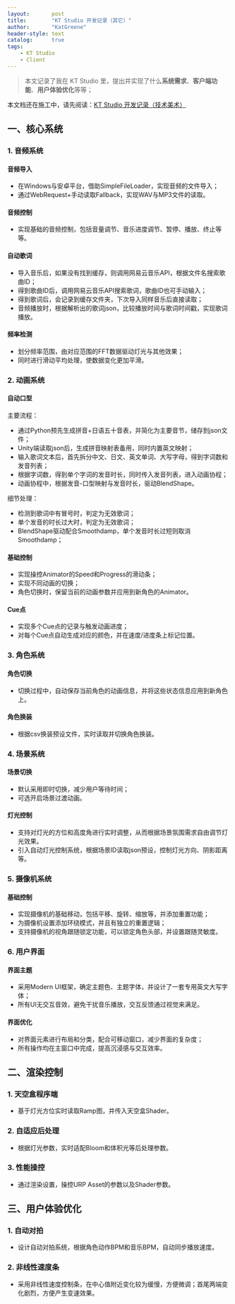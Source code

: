 ```yaml
---
layout:       post
title:        "KT Studio 开发记录（其它）"
author:       "KatGreene"
header-style: text
catalog:      true
tags:
    - KT Studio
    - Client
---
```


> 本文记录了我在 KT Studio 里，提出并实现了什么**系统需求**、**客户端功能**、**用户体验优化**等等；

本文档还在施工中，请先阅读：<a href = "https://katgreene.top/2025/01/23/kt-studio-details/">KT Studio 开发记录（技术美术）</a>

## 一、核心系统

### 1. 音频系统

#### 音频导入

- 在Windows与安卓平台，借助SimpleFileLoader，实现音频的文件导入；
- 通过WebRequest+手动读取Fallback，实现WAV与MP3文件的读取。

#### 音频控制
- 实现基础的音频控制，包括音量调节、音乐进度调节、暂停、播放、终止等等。

#### 自动歌词
- 导入音乐后，如果没有找到缓存，则调用网易云音乐API，根据文件名搜索歌曲ID；
- 得到歌曲ID后，调用网易云音乐API搜索歌词，歌曲ID也可手动输入；
- 得到歌词后，会记录到缓存文件夹，下次导入同样音乐后直接读取；
- 音频播放时，根据解析出的歌词json，比较播放时间与歌词时间戳，实现歌词播放。

#### 频率检测
- 划分频率范围，由对应范围的FFT数据驱动灯光与其他效果；
- 同时进行滑动平均处理，使数据变化更加平滑。

### 2. 动画系统

#### 自动口型
主要流程：
- 通过Python预先生成拼音+日语五十音表，并简化为主要音节，储存到json文件；
- Unity端读取json后，生成拼音映射表备用，同时内置英文映射；
- 输入歌词文本后，首先拆分中文、日文、英文单词、大写字母，得到字词数和发音列表；
- 根据字词数，得到单个字词的发音时长，同时传入发音列表，进入动画协程；
- 动画协程中，根据发音-口型映射与发音时长，驱动BlendShape。

细节处理：
- 检测到歌词中有冒号时，判定为无效歌词；
- 单个发音的时长过大时，判定为无效歌词；
- BlendShape驱动配合Smoothdamp，单个发音时长过短则取消Smoothdamp；

#### 基础控制
- 实现操控Animator的Speed和Progress的滑动条；
- 实现不同动画的切换；
- 角色切换时，保留当前的动画参数并应用到新角色的Animator。

#### Cue点
- 实现多个Cue点的记录与触发动画进度；
- 对每个Cue点自动生成对应的颜色，并在速度/进度条上标记位置。

### 3. 角色系统

#### 角色切换
- 切换过程中，自动保存当前角色的动画信息，并将这些状态信息应用到新角色上。

#### 角色换装
- 根据csv换装预设文件，实时读取并切换角色换装。

### 4. 场景系统

#### 场景切换
- 默认采用即时切换，减少用户等待时间；
- 可选开启场景过渡动画。

#### 灯光控制
- 支持对灯光的方位和高度角进行实时调整，从而根据场景氛围需求自由调节灯光效果。
- 引入自动灯光控制系统，根据场景ID读取json预设，控制灯光方向、阴影距离等。

### 5. 摄像机系统

#### 基础控制
- 实现摄像机的基础移动，包括平移、旋转、缩放等，并添加重置功能；
- 为摄像机设置添加环绕模式，并且有独立的重置逻辑；
- 支持摄像机的视角跟随锁定功能，可以锁定角色头部，并设置跟随灵敏度。

### 6. 用户界面

#### 界面主题
- 采用Modern UI框架，确定主题色、主题字体，并设计了一套专用英文大写字体；
- 所有UI无交互音效，避免干扰音乐播放，交互反馈通过视觉来满足。

#### 界面优化
- 对界面元素进行布局和分类，配合可移动窗口，减少界面的复杂度；
- 所有操作均在主窗口中完成，提高沉浸感与交互效率。

## 二、渲染控制

### 1. 天空盒程序端
- 基于灯光方位实时读取Ramp图，并传入天空盒Shader。

### 2. 自适应后处理
- 根据灯光参数，实时适配Bloom和体积光等后处理参数。

### 3. 性能操控
- 通过渲染设置，操控URP Asset的参数以及Shader参数。

## 三、用户体验优化

### 1. 自动对拍
- 设计自动对拍系统，根据角色动作BPM和音乐BPM，自动同步播放速度。

### 2. 非线性速度条
- 采用非线性速度控制条，在中心值附近变化较为缓慢，方便微调；首尾两端变化剧烈，方便产生变速效果。


























